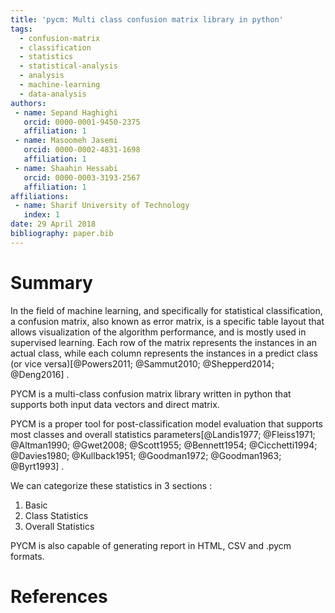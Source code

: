 ```yaml
---
title: 'pycm: Multi class confusion matrix library in python'
tags:
  - confusion-matrix
  - classification
  - statistics
  - statistical-analysis
  - analysis
  - machine-learning
  - data-analysis
authors:
 - name: Sepand Haghighi
   orcid: 0000-0001-9450-2375
   affiliation: 1
 - name: Masoomeh Jasemi
   orcid: 0000-0002-4831-1698
   affiliation: 1
 - name: Shaahin Hessabi
   orcid: 0000-0003-3193-2567
   affiliation: 1
affiliations:
 - name: Sharif University of Technology
   index: 1
date: 29 April 2018
bibliography: paper.bib
---
```

						

# Summary			
			
In the field of machine learning, and specifically for statistical classification, a confusion matrix, also known as error matrix, is a specific table layout that allows visualization of the algorithm performance, and is mostly used in supervised learning. Each row of the matrix represents the instances in an actual class, while each column represents the instances in a predict class (or vice versa)[@Powers2011; @Sammut2010; @Shepperd2014; @Deng2016] .					

PYCM is a multi-class confusion matrix library written in python that supports both input data vectors and direct matrix.			

PYCM is a proper tool for post-classification model evaluation that supports most classes and overall statistics parameters[@Landis1977; @Fleiss1971; @Altman1990; @Gwet2008; @Scott1955; @Bennett1954; @Cicchetti1994; @Davies1980; @Kullback1951; @Goodman1972; @Goodman1963; @Byrt1993] .		

We can categorize these statistics in 3 sections : 			

1. Basic 
2. Class Statistics			
3. Overall Statistics

PYCM is also capable of generating report in HTML, CSV and .pycm formats.








# References
